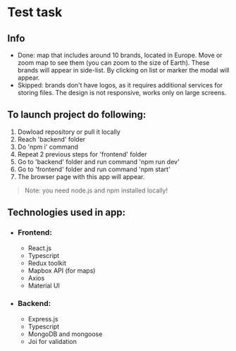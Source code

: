 # Test task

## Info

- Done: map that includes around 10 brands, located in Europe. Move or zoom map to see them (you can zoom to the size of Earth). These brands will appear in side-list. By clicking on list or marker the modal will appear.
- Skipped: brands don't have logos, as it requires additional services for storing files. The design is not responsive, works only on large screens.

## To launch project do following:

1. Dowload repository or pull it locally
2. Reach 'backend' folder
3. Do 'npm i' command
4. Repeat 2 previous steps for 'frontend' folder
5. Go to 'backend' folder and run command 'npm run dev'
6. Go to 'frontend' folder and run command 'npm start'
7. The browser page with this app will appear.

> Note: you need node.js and npm installed locally!

## Technologies used in app:

- ### Frontend:

  - React.js
  - Typescript
  - Redux toolkit
  - Mapbox API (for maps)
  - Axios
  - Material UI

- ### Backend:

  - Express.js
  - Typescript
  - MongoDB and mongoose
  - Joi for validation
